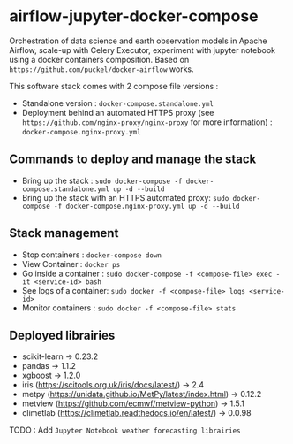 # airflow-jupyter-docker-compose
Orchestration of data science and earth observation models in Apache Airflow, scale-up with Celery Executor, experiment with jupyter notebook using a docker containers composition. Based on `https://github.com/puckel/docker-airflow` works.

This software stack comes with 2 compose file versions : 
* Standalone version : `docker-compose.standalone.yml`
* Deployment behind an automated HTTPS proxy (see `https://github.com/nginx-proxy/nginx-proxy` for more information) : `docker-compose.nginx-proxy.yml`

## Commands to deploy and manage the stack 
* Bring up the stack : `sudo docker-compose -f docker-compose.standalone.yml up -d --build`
* Bring up the stack with an HTTPS automated proxy: `sudo docker-compose -f docker-compose.nginx-proxy.yml up -d --build`

## Stack management
* Stop containers : `docker-compose down`
* View Container : `docker ps`
* Go inside a container : `sudo docker-compose -f <compose-file> exec -it <service-id> bash`
* See logs of a container: `sudo docker -f <compose-file> logs <service-id>`
* Monitor containers : `sudo docker -f <compose-file> stats`

## Deployed librairies 
* scikit-learn -> 0.23.2
* pandas -> 1.1.2
* xgboost -> 1.2.0
* iris (https://scitools.org.uk/iris/docs/latest/) -> 2.4
* metpy (https://unidata.github.io/MetPy/latest/index.html) -> 0.12.2
* metview (https://github.com/ecmwf/metview-python) -> 1.5.1
* climetlab (https://climetlab.readthedocs.io/en/latest/) -> 0.0.98

TODO : Add `Jupyter Notebook weather forecasting librairies` 